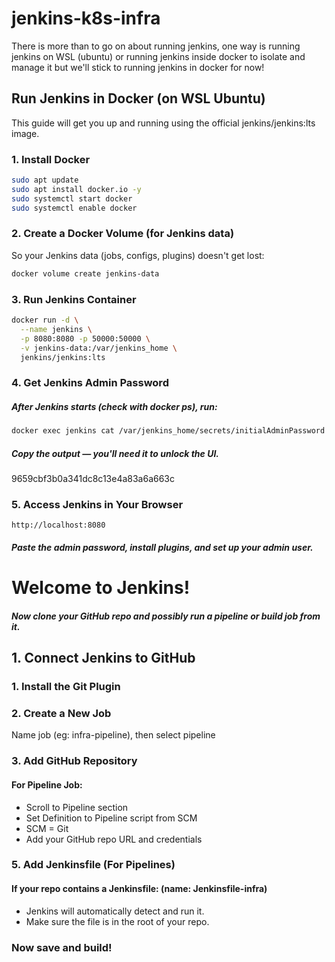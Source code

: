 # jenkins-k8s-infra

There is more than to go on about running jenkins, one way is running jenkins on WSL (ubuntu) or running jenkins inside docker to isolate and manage it but we'll stick to running jenkins in docker for now!

## Run Jenkins in Docker (on WSL Ubuntu)
This guide will get you up and running using the official jenkins/jenkins:lts image.

###  1. Install Docker
``` bash
sudo apt update
sudo apt install docker.io -y
sudo systemctl start docker
sudo systemctl enable docker
```
###  2. Create a Docker Volume (for Jenkins data)

So your Jenkins data (jobs, configs, plugins) doesn't get lost:

```bash 
docker volume create jenkins-data
```
### 3. Run Jenkins Container
```bash
docker run -d \
  --name jenkins \
  -p 8080:8080 -p 50000:50000 \
  -v jenkins-data:/var/jenkins_home \
  jenkins/jenkins:lts
```
### 4. Get Jenkins Admin Password
##### After Jenkins starts (check with docker ps), run:
```bash
docker exec jenkins cat /var/jenkins_home/secrets/initialAdminPassword
```
##### Copy the output — you'll need it to unlock the UI.
9659cbf3b0a341dc8c13e4a83a6a663c


###  5. Access Jenkins in Your Browser
```arduino
http://localhost:8080
```
##### Paste the admin password, install plugins, and set up your admin user.

# Welcome to Jenkins!
 ##### Now clone your GitHub repo and possibly run a pipeline or build job from it.
 ## 1. Connect Jenkins to GitHub
 ### 1. Install the Git Plugin 
 ### 2. Create a New Job
Name job (eg: infra-pipeline), then select pipeline
### 3. Add GitHub Repository
#### For Pipeline Job:
- Scroll to Pipeline section
- Set Definition to Pipeline script from SCM
- SCM = Git
- Add your GitHub repo URL and credentials
### 5. Add Jenkinsfile (For Pipelines) 
#### If your repo contains a Jenkinsfile: (name: Jenkinsfile-infra)
- Jenkins will automatically detect and run it.
- Make sure the file is in the root of your repo.
### Now save and build!


